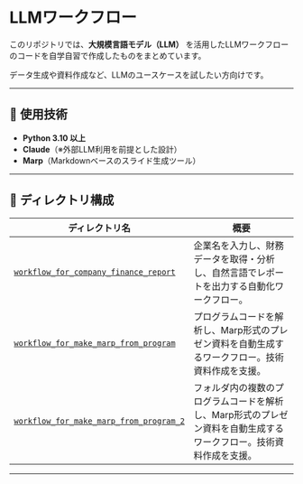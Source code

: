 # LLMワークフロー

このリポジトリでは、**大規模言語モデル（LLM）** を活用したLLMワークフローのコードを自学自習で作成したものをまとめています。

データ生成や資料作成など、LLMのユースケースを試したい方向けです。

---

## 🔧 使用技術

- **Python 3.10 以上**
- **Claude**（※外部LLM利用を前提とした設計）
- **Marp**（Markdownベースのスライド生成ツール）

---

## 📁 ディレクトリ構成

| ディレクトリ名 | 概要 |
|----------------|------|
| [`workflow_for_company_finance_report`](./workflow_for_company_finance_report) | 企業名を入力し、財務データを取得・分析し、自然言語でレポートを出力する自動化ワークフロー。 |
| [`workflow_for_make_marp_from_program`](./workflow_for_make_marp_from_program) | プログラムコードを解析し、Marp形式のプレゼン資料を自動生成するワークフロー。技術資料作成を支援。 |
| [`workflow_for_make_marp_from_program_2`](./workflow_for_make_marp_from_program_2) | フォルダ内の複数のプログラムコードを解析し、Marp形式のプレゼン資料を自動生成するワークフロー。技術資料作成を支援。 |


---
